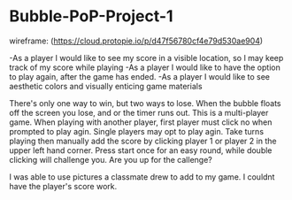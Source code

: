 # Bubble-PoP-Project-1

wireframe: (https://cloud.protopie.io/p/d47f56780cf4e79d530ae904)

-As a player I would like to see my score in a visible location, so I may keep track of my score  while playing
-As a player I would like to have the option to play again, after the game has ended.
-As a player I would like to see aesthetic colors and visually enticing game materials


There's only one way to win, but two ways to lose. When the bubble floats off the screen you lose, and or the timer runs out.
This is a multi-player game. When playing with another player, first player must click no when prompted to play agin. Single players may opt to play agin. Take turns playing then manually add the score by clicking player 1 or player 2 in the upper left hand corner.
Press start once for an easy round, while double clicking will challenge you. Are you up for the callenge?

I was able to use pictures a classmate drew to add to my game. I couldnt have the player's score work.

